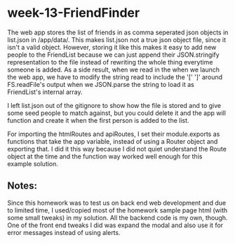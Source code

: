 # week-13-FriendFinder

The web app stores the list of friends in as comma seperated json objects in list.json in /app/data/.  This makes list.json not a true json object file, since it isn't a valid object.  However, storing it like this makes it easy to add new people to the FriendList because we can just append their JSON.stringify representation to the file instead of rewriting the whole thing everytime someone is added.  As a side result, when we read in the when we launch the web app, we have to modify the string read to include the '[' ']' around FS.readFile's output when we JSON.parse the string to load it as FriendList's internal array.

I left list.json out of the gitignore to show how the file is stored and to give some seed people to match against, but you could delete it and the app will function and create it when the first person is added to the list.

For importing the htmlRoutes and apiRoutes, I set their module.exports as functions that take the app variable, instead of using a Router object and exporting that.  I did it this way because I did not quiet understand the Route object at the time and the function way worked well enough for this example solution.

## Notes:

Since this homework was to test us on back end web development and due to limited time, I used/copied most of the homework sample page html (with some small tweaks) in my solution.  All the backend code is my own, though.
One of the front end tweaks I did was expand the modal and also use it for error messages instead of using alerts.

